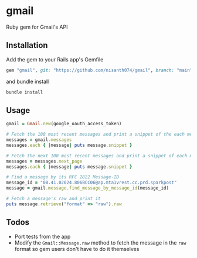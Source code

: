 # gmail

Ruby gem for Gmail's API

## Installation

Add the gem to your Rails app's Gemfile

```ruby
gem "gmail", git: "https://github.com/nisanth074/gmail", branch: "main"
```

and bundle install

```bash
bundle install
```

## Usage

```ruby
gmail = Gmail.new(google_oauth_access_token)

# Fetch the 100 most recent messages and print a snippet of the each message
messages = gmail.messages
messages.each { |message| puts message.snippet }

# Fetch the next 100 most recent messages and print a snippet of each message
messages = messages.next_page
messages.each { |message| puts message.snippet }

# Find a message by its RFC 2822 Message-ID
message_id = "0B.41.02024.806BCC06@ap.mta1vrest.cc.prd.sparkpost"
message = gmail.message.find_message_by_message_id(message_id)

# Fetch a message's raw and print it
puts message.retrieve("format" => "raw").raw
```

## Todos

- Port tests from the app
- Modify the `Gmail::Message.raw` method to fetch the message in the `raw` format so gem users don't have to do it themselves
